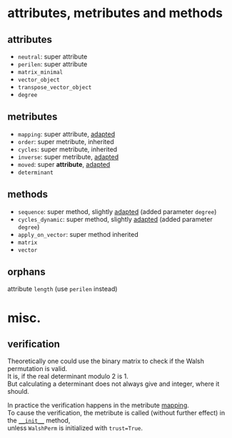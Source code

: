 # attributes, metributes and methods

## attributes

* `neutral`: super attribute
* `perilen`: super attribute
* `matrix_minimal`
* `vector_object`
* `transpose_vector_object`
* `degree`

## metributes

* `mapping`: super attribute, [adapted](metributes/mapping)
* `order`: super metribute, inherited
* `cycles`: super metribute, inherited
* `inverse`: super metribute, [adapted](metributes/inverse)
* `moved`: super **attribute**, [adapted](metributes/moved)
* `determinant`


## methods

* `sequence`: super method, slightly [adapted](__init__.py) (added parameter `degree`)
* `cycles_dynamic`: super method, slightly [adapted](__init__.py) (added parameter `degree`)
* `apply_on_vector`: super method inherited
* `matrix`
* `vector`

## orphans

attribute `length` (use `perilen` instead)


# misc.

## verification

Theoretically one could use the binary matrix to check if the Walsh permutation is valid.<br>
It is, if the real determinant modulo 2 is 1.<br>
But calculating a determinant does not always give and integer, where it should.

In practice the verification happens in the metribute [mapping](metributes/mapping).<br>
To cause the verification, the metribute is called (without further effect) in the [`__init__`](__init__.py) method,<br>
unless `WalshPerm` is initialized with `trust=True`. 
